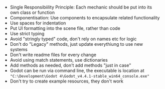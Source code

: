 - Single Responsibiility Principle: Each mechanic should be put into its own class or function
- Componentisation: Use components to encapsulate related functionality
- Use spaces for indentation
- Put UI formatting into the scene file, rather than code
- Use strict typing
- Avoid "stringly typed" code, don't rely on names etc for logic
- Don't do "Legacy" methods, just update everythiung to use new systems
- Don't write readme files for every change
- Avoid using match statements, use dictionaries
- Add methods as needed, don't add methods "just in case"
- Godot can be run via command line, the executable is location at `"C:\Development\Godot 4\Godot_v4.4.1-stable_win64_console.exe"`
- Don't try to create example resources, they don't work